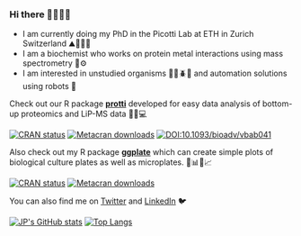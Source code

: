 ### Hi there 👋👨🏻‍💻

* I am currently doing my PhD in the Picotti Lab at ETH in Zurich Switzerland  ⛰️🥼🥽🔬
* I am a biochemist who works on protein metal interactions using mass spectrometry 🧪⚙️
* I am interested in unstudied organisms 🧬🦠🪲🌱 and automation solutions using robots 🤖

Check out our R package [**protti**](https://jpquast.github.io/protti/) developed for easy data analysis of bottom-up proteomics and LiP-MS data 🧪🔬💻 

[![CRAN
status](https://www.r-pkg.org/badges/version/protti)](https://CRAN.R-project.org/package=protti)
[![Metacran downloads](https://cranlogs.r-pkg.org/badges/grand-total/protti)](https://cran.r-project.org/package=protti)
[![DOI:10.1093/bioadv/vbab041](http://img.shields.io/badge/DOI-10.1093/bioadv/vbab041-5680C1.svg)](https://doi.org/10.1093/bioadv/vbab041)

Also check out my R package [**ggplate**](https://jpquast.github.io/ggplate/) which can create simple plots of biological culture plates as well as microplates. 🧫📊🧬📈

[![CRAN
status](https://www.r-pkg.org/badges/version/ggplate)](https://CRAN.R-project.org/package=ggplate)
[![Metacran downloads](https://cranlogs.r-pkg.org/badges/grand-total/ggplate)](https://cran.r-project.org/package=ggplate)

You can also find me on [Twitter](https://twitter.com/QuastJP) and [LinkedIn](https://www.linkedin.com/in/jan-philipp-quast-5750a1132/) 🐦

[![JP's GitHub stats](https://github-readme-stats.vercel.app/api?username=jpquast)](https://github.com/anuraghazra/github-readme-stats)
[![Top Langs](https://github-readme-stats.vercel.app/api/top-langs/?username=jpquast&layout=compact&hide=html)](https://github.com/anuraghazra/github-readme-stats)
